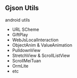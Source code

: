 
## Gjson Utils

android utils

* URL SCheme
* GiftPlay
* WebJsLocalInteraction
* ObjectAnim & ValueAnimation 
* PulldownView
* StretchView & ScrollListView
* ScrollMeiTuan
* OrmLite
* etc
